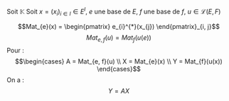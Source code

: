 Soit $\mathbb{K}$
Soit $x = (x_{i})_{i \in I} \in E^{I}$, $e$ une base de $E$, $f$ une base de $f$, $u \in \mathcal{L}(E, F)$

$$Mat_{e}(x) = \begin{pmatrix}
e_{i}^{*}(x_{j})
\end{pmatrix}_{i, j}$$
$$Mat_{e, f}(u) = Mat_{f}(u(e))$$
Pour : 
$$\begin{cases}
A = Mat_{e, f}(u) \\
X = Mat_{e}(x) \\
Y = Mat_{f}(u(x))
\end{cases}$$
On a :
$$Y = AX$$
